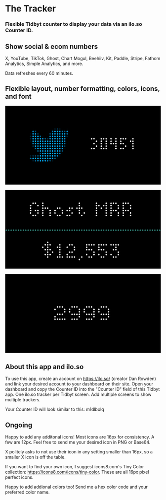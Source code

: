 # The Tracker

### Flexible Tidbyt counter to display your data via an ilo.so Counter ID.

## Show social & ecom numbers

X, YouTube, TikTok, Ghost, Chart Mogul, Beehiiv, Kit, Paddle, Stripe, Fathom Analytics, Simple Analytics, and more.

Data refreshes every 60 minutes.

## Flexible layout, number formatting, colors, icons, and font

![Screenshot1](_img1.png)

![Screenshot2](_img2.png)

![Screenshot3](_img3.png)

## About this app and ilo.so

To use this app, create an account on https://ilo.so/ (creator Dan Rowden) and link your desired account to your dashboard on their site. Open your dashboard and copy the Counter ID into the "Counter ID" field of this Tidbyt app. One ilo.so tracker per Tidbyt screen. Add multiple screens to show multiple trackers. 

Your Counter ID will look similar to this: m1dlbolq

## Ongoing

Happy to add any additonal icons! Most icons are 16px for consistency. A few are 12px. Feel free to send me your desired icon in PNG or Base64.

X politely asks to not use their icon in any setting smaller than 16px, so a smaller X icon is off the table.

If you want to find your own icon, I suggest icons8.com's Tiny Color collection: https://icons8.com/icons/tiny-color. These are all 16px pixel perfect icons.

Happy to add addional colors too! Send me a hex color code and your preferred color name.
